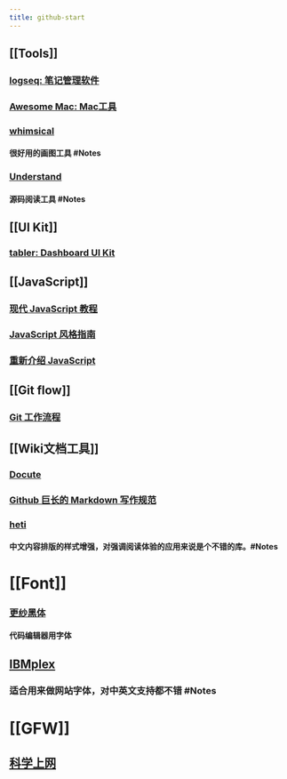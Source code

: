 ```yaml
---
title: github-start
---
```


## [[Tools]]
### [logseq: 笔记管理软件](https://github.com/logseq/logseq.git)
### [Awesome Mac: Mac工具](https://github.com/SuJunming/mac-awesomeTools)
### [whimsical](https://whimsical.com/examples-D9W9sUcDdboucuZqt87jVK)
#### 很好用的画图工具 #Notes
### [Understand](https://www.scitools.com/category/release/)
#### 源码阅读工具 #Notes
## [[UI Kit]]
### [tabler: Dashboard UI Kit](https://github.com/tabler/tabler)
## [[JavaScript]]
### [现代 JavaScript 教程](https://zh.javascript.info/)
### [JavaScript 风格指南](https://github.com/alivebao/clean-code-js)
### [重新介绍 JavaScript](https://developer.mozilla.org/zh-CN/docs/Web/JavaScript/A_re-introduction_to_JavaScript)
## [[Git flow]]
### [Git 工作流程](https://www.ruanyifeng.com/blog/2015/12/git-workflow.html)
## [[Wiki文档工具]]
### [Docute](https://docute.org/zh/)
### [Github 巨长的 Markdown 写作规范](https://github.github.com/gfm/#introduction)
### [heti](https://github.com/sivan/heti)
#### 中文内容排版的样式增强，对强调阅读体验的应用来说是个不错的库。#Notes
# [[Font]]
### [更纱黑体](https://github.com/be5invis/Sarasa-Gothic)
#### 代码编辑器用字体
## [IBMplex](https://github.com/IBM/plex)
### 适合用来做网站字体，对中英文支持都不错 #Notes
# [[GFW]]
## [科学上网](https://github.com/haoel/haoel.github.io)